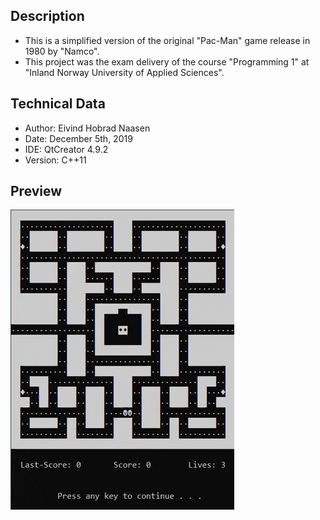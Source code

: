 ## Description
- This is a simplified version of the original "Pac-Man" game release in 1980 by "Namco".
- This project was the exam delivery of the course "Programming 1" at "Inland Norway University of Applied Sciences".

## Technical Data
- Author: Eivind Hobrad Naasen
- Date: December 5th, 2019
- IDE: QtCreator 4.9.2
- Version: C++11

## Preview
![](pacman_preview.gif)
